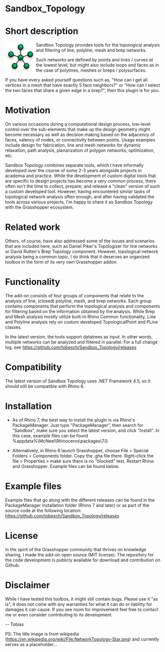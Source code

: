 Sandbox_Topology
================

# Short description

<img align="left" width="100" height="100" src="Documentation/sandboxtopology.png">

Sandbox Topology provides tools for the topological analysis and filtering of line, polyline, mesh and brep networks.

Such networks are defined by points and lines / curves at the lowest level, but might also include loops and faces as in the case of polylines, meshes or breps / polysurfaces.

If you have every asked yourself questions such as, "How can I get all vertices in a mesh that have exactly 5 face neighbors?" or "How can I select the two faces that share a given edge in a brep?", then this plugin is for you.

# Motivation

On various occasions during a computational design process, low-level control over the sub-elements that make up the design geometry might become necessary as well as decision making based on the adjacency of faces, valency of nodes, or connectivity between points. Usage examples include design for fabrication, line and mesh networks for dynamic relaxation, path analysis, planarization of polygon networks, optimization, etc.

Sandbox Topology combines separate tools, which I have informally developed over the course of some 2-3 years alongside projects in academia and practice. While the development of custom digital tools that are specific to design projects has become a very common process, there often isn't the time to collect, prepare, and release a "clean" version of such a custom developed tool. However, having encountered similar tasks of topological network analysis often enough, and after having validated the tools across various projects, I'm happy to share it as Sandbox Topology with the Grasshopper ecosystem.

# Related work

Others, of course, have also addressed some of the issues and scenarios that are included here, such as Daniel Piker's Topologizer for line networks or David Rutten's Brep Topology component. However, topological network analysis being a common topic, I do think that it deserves an organized toolbox in the form of its very own Grasshopper addon.

# Functionality

The add-on consists of four groups of components that relate to the analysis of line, (closed) polyline, mesh, and brep networks. Each group contains components that perform the topological analysis and components for filtering based on the information obtained by the analysis. While Brep and Mesh analysis mostly utilize built-in Rhino Common functionality, Line and Polyline analysis rely on custom developed TopologicalPoint and PLine classes.

In the latest version, the tools support datatrees as input. In other words, multiple networks can be analyzed and filtered in parallel. For a full change log, see https://github.com/tobesch/Sandbox_Topology/releases

# Compatibility

The latest version of Sandbox Topology uses .NET Framework 4.5, so it should still be compatible with Rhino 6.

# Installation

* As of Rhino 7, the best way to install the plugin is via Rhino's PackageManager. Just type "PackageManager", then search for "Sandbox", make sure you select the latest version, and click "Install". In this case, example files can be found %appdata%\McNeel\Rhinoceros\packages\7.0. 

* Alternatively, in Rhino 6 launch Grasshopper, choose File > Special Folders > Components folder. Copy the .gha file there. Right-click the file > Properties > make sure there is no "blocked" text. Restart Rhino and Grasshopper. Example files can be found below.

# Example files

Example files that go along with the different releases can be found in the PackageManager installation folder (Rhino 7 and later) or as part of the source code at the following location:
https://github.com/tobesch/Sandbox_Topology/releases

# License

In the spirit of the Grasshopper community that thrives on knowledge sharing, I made the add-on open source (MIT license). The repository for the code development is publicly available for download and contribution on Github.

# Disclaimer

While I have tested this toolbox, it might still contain bugs. Please use it "as is", it does not come with any warranties for what it can do or liability for damages it can cause. If you see room for improvement feel free to contact me or even consider contributing to its development.

-- Tobias

PS: The title image is from wikipedia (https://en.wikipedia.org/wiki/File:NetworkTopology-Star.png) and currently serves as a placeholder...
